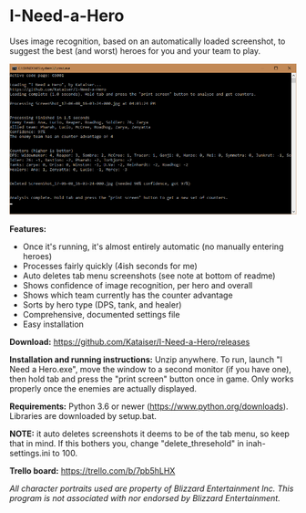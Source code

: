 # I-Need-a-Hero
Uses image recognition, based on an automatically loaded screenshot, to suggest the best (and worst) heroes for you and your team to play.

![Example screenshot](screenshot.png)

**Features:**
- Once it's running, it's almost entirely automatic (no manually entering heroes)
- Processes fairly quickly (4ish seconds for me)
- Auto deletes tab menu screenshots (see note at bottom of readme)
- Shows confidence of image recognition, per hero and overall
- Shows which team currently has the counter advantage
- Sorts by hero type (DPS, tank, and healer)
- Comprehensive, documented settings file
- Easy installation

**Download:** https://github.com/Kataiser/I-Need-a-Hero/releases

**Installation and running instructions:**
Unzip anywhere. To run, launch "I Need a Hero.exe", move the window to a second monitor (if you have one), then hold tab and press the "print screen" button once in game. Only works properly once the enemies are actually displayed.

**Requirements:** Python 3.6 or newer (https://www.python.org/downloads). Libraries are downloaded by setup.bat.

**NOTE:** it auto deletes screenshots it deems to be of the tab menu, so keep that in mind. If this bothers you, change "delete_thresehold" in inah-settings.ini to 100. 

**Trello board:** https://trello.com/b/7pb5hLHX

*All character portraits used are property of Blizzard Entertainment Inc. This program is not associated with nor endorsed by Blizzard Entertainment.*
